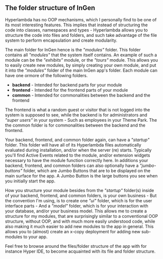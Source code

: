 
## The folder structure of InGen

Hyperlambda has no OOP mechanisms, which I personally find to be one of its most interesting
features. This implies that instead of structuring the code into classes, namespaces and
types - Hyperlambda allows you to structure the code into files and folders, and such take
advantage of the file system to perform encapsulation and create modularity.

The main folder for InGen hence is the _"modules"_ folder. This folder contains all _"modules"_
that the system itself contains. An example of such a module can be the _"exhibits"_ module,
or the _"tours"_ module. This allows you to easily create new modules, by simply creating your
own module, and put it into the _"modules"_ folder of the main InGen app's folder. Each module
can have one ormore of the following folders.

* __backend__ - Intended for backend parts for your module
* __frontend__ - Intended for the frontend parts of your module
* __common__ - Intended for commonalities between the backend and the frontend

The frontend is what a random guest or visitor that is not logged into the system is supposed
to see, while the backend is for administrators and _"super users"_ in your system - Such
as employees in your Theme Park. The the common folder is for commonalities between the backend
and the frontend.

Your backend, frontend, and common folder again, can have a _"startup"_ folder. This folder
will have all of its Hyperlambda files automatically evaluated during installation, and/or
when the server (re) starts. Typically you'll find Active Events related to the module, and/or
extension widgets necessary to have the module function correctly here. In additions your
backend, frontend, and common folders can also optionally have a _"jumbo-buttons"_ folder,
which are Jumbo Buttons that are to be displayed on the main surface for the app. A Jumbo
Button is the large buttons you see when you initially start the app.

How you structure your module besides from the _"startup"_ folder(s) inside of your backend,
frontend, and common folders, is your own business - But the convention I'm using, is to
create one _"ui"_ folder, which is for the user interface parts - And a _"model"_ folder,
which is for your interaction with your database, and/or your business model. This allows
me to create a structure for my modules, that are surprisingly similar to a conventional
OOP structure, without OOP, and with much more easily understood code, while also making
it much easier to add new modules to the app in general. This allows you to (almost)
create an x-copy deployment for adding new sub-modules to your app.

Feel free to browse around the files/folder structure of the app with for instance Hyper IDE,
to become acquainted with its file and folder structure.
